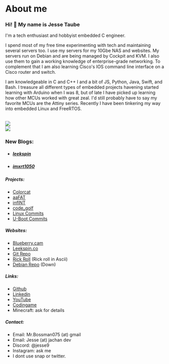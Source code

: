 # About me
### Hi! 👋 My name is Jesse Taube

I'm a tech enthusiast and hobbyist embedded C engineer.

I spend most of my free time experimenting with tech and maintaining several servers too. I use my servers for my 10Gbe NAS and websites. My servers run on Debian and are being managed by Cockpit and KVM. I also use them to gain a working knowledge of enterprise-grade networking. To complement that I am also learning Cisco's IOS command line interface on a Cisco router and switch.

I am knowledgeable in C and C++ I and a bit of JS, Python, Java, Swift, and Bash.
I treasure all different types of embedded projects havening started learning with Arduino when I was 8,
but of late I have picked up learning how other MCUs worked with great zeal. I'd still probably have to say my favorite MCUs are the Attiny series. Recently I have been tinkering my way into embedded Linux and FreeRTOS.

<br>
<img align="center" src="https://github-readme-stats-one-bice.vercel.app/api?username=Mr-Bossman&show_icons=true&include_all_commits=true&icon_color=FB7299&title_color=FB7299&hide_border=true"/>
<br>
<img align="center" src="https://github-readme-stats.vercel.app/api/top-langs/?username=Mr-Bossman&size_weight=0.5&count_weight=0.5&layout=compact&langs_count=6&include_all_commits=true&icon_color=FB7299&hide_border=true&title_color=FB7299&hide=Processing,Dockerfile,Tcl,Assembly,HTML,CSS,Makefile,cmake&exclude_repo=binutils,imxrt-linux-buildroot,F1C100S-linux,wallet,rk3368-linux" />
<br>

### New Blogs:
- ##### [leekspin](/leekspin?date=2020.August)
- ##### [imxrt1050](/imxrt1050?date=2021.September)

##### Projects:
- [Colorcat](https://github.com/Mr-Bossman/colorcat)
- [aaFAT](https://github.com/Mr-Bossman/aaFat)
- [infINT](https://github.com/Mr-Bossman/infINT)
- [code_golf](https://github.com/Mr-Bossman/code_golf)
- [Linux Commits](https://github.com/torvalds/linux/commits?author=Mr-Bossman&since=2021-11-01)
- [U-Boot Commits](https://github.com/u-boot/u-boot/commits?author=Mr-Bossman&since=2022-01-01)

##### Websites:
- [Blueberry.cam](https:///blueberry.cam)
- [Leekspin.co](https://Leekspin.co)
- [Git Repo](https://repo.jachan.dev/)
- [Rick Roll](https://rick.jachan.dev/) (Rick roll in Ascii)
- [Debian Repo](https://deb.jachan.dev/) (Down)

##### Links:
- [Github](https://github.com/Mr-Bossman)
- [Linkedin](https://www.linkedin.com/in/jesse-taube-749351229)
- [YouTube](https://www.youtube.com/@Mr-Bossman)
- [Codingame](https://www.codingame.com/profile/db7ced7ebbe83f2eea510cc69e4f1d1e2390544)
- Minecraft: ask for details

##### Contact:
- Email: Mr.Bossman075 (at) gmail
- Email: Jesse (at) jachan dev
- Discord: @jesse9
- Instagram: ask me
- I dont use snap or twitter.
